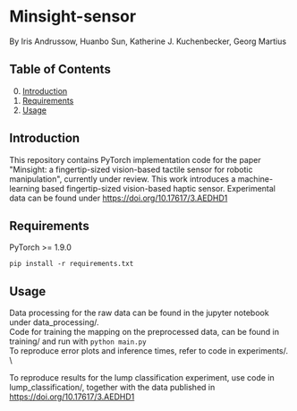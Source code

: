 # Minsight-sensor

By Iris Andrussow, Huanbo Sun, Katherine J. Kuchenbecker, Georg Martius

## Table of Contents

0. [Introduction](#introduction)
0. [Requirements](#requirements)
0. [Usage](#usage)

## Introduction

This repository contains PyTorch implementation code for the paper "Minsight: a fingertip-sized vision-based tactile sensor for robotic manipulation", currently under review. This work introduces a machine-learning based fingertip-sized vision-based haptic sensor. Experimental data can be found under https://doi.org/10.17617/3.AEDHD1 

## Requirements

PyTorch >= 1.9.0

`pip install -r requirements.txt`

## Usage

Data processing for the raw data can be found in the jupyter notebook under data_processing/. \
Code for training the mapping on the preprocessed data, can be found in training/ and run with `python main.py` \
To reproduce error plots and inference times, refer to code in experiments/. \

To reproduce results for the lump classification experiment, use code in lump_classification/, together with the data published in https://doi.org/10.17617/3.AEDHD1

